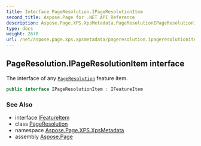 ```yaml
---
title: Interface PageResolution.IPageResolutionItem
second_title: Aspose.Page for .NET API Reference
description: Aspose.Page.XPS.XpsMetadata.PageResolutionIPageResolutionItem interface. The interface of any PageResolution feature item
type: docs
weight: 2670
url: /net/aspose.page.xps.xpsmetadata/pageresolution.ipageresolutionitem/
---
```

## PageResolution.IPageResolutionItem interface

The interface of any [`PageResolution`](../pageresolution/) feature item.

```csharp
public interface IPageResolutionItem : IFeatureItem
```

### See Also

* interface [IFeatureItem](../ifeatureitem/)
* class [PageResolution](../pageresolution/)
* namespace [Aspose.Page.XPS.XpsMetadata](../../aspose.page.xps.xpsmetadata/)
* assembly [Aspose.Page](../../)



